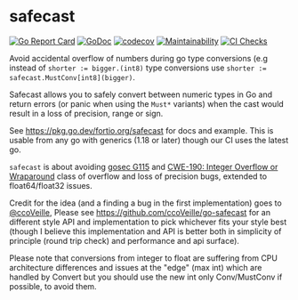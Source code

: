 # safecast

[![Go Report Card](https://goreportcard.com/badge/fortio.org/safecast)](https://goreportcard.com/report/fortio.org/safecast)
[![GoDoc](https://godoc.org/fortio.org/safecast?status.svg)](https://pkg.go.dev/fortio.org/safecast)
[![codecov](https://codecov.io/gh/fortio/safecast/branch/main/graph/badge.svg)](https://codecov.io/gh/fortio/safecast)
[![Maintainability](https://api.codeclimate.com/v1/badges/bf83c496d49b169cd744/maintainability)](https://codeclimate.com/github/fortio/safecast/maintainability)
[![CI Checks](https://github.com/fortio/safecast/actions/workflows/include.yml/badge.svg)](https://github.com/fortio/safecast/actions/workflows/include.yml)

Avoid accidental overflow of numbers during go type conversions (e.g instead of `shorter := bigger.(int8)` type conversions use `shorter := safecast.MustConv[int8](bigger)`.

Safecast allows you to safely convert between numeric types in Go and return errors (or panic when using the `Must*` variants) when the cast would result in a loss of precision, range or sign.

See https://pkg.go.dev/fortio.org/safecast for docs and example.
This is usable from any go with generics (1.18 or later) though our CI uses the latest go.

`safecast` is about avoiding [gosec G115](https://github.com/securego/gosec#available-rules) and [CWE-190: Integer Overflow or Wraparound](https://cwe.mitre.org/data/definitions/190.html) class of overflow and loss of precision bugs, extended to float64/float32 issues.

Credit for the idea (and a finding a bug in the first implementation) goes to [@ccoVeille](https://github.com/ccoVeille), Please see https://github.com/ccoVeille/go-safecast for an different style API and implementation to pick whichever fits your style best (though I believe this implementation and API is better both in simplicity of principle (round trip check) and performance and api surface).

Please note that conversions from integer to float are suffering from CPU architecture differences and issues at the "edge" (max int) which are handled by Convert but you should use the new int only Conv/MustConv if possible, to avoid them.
